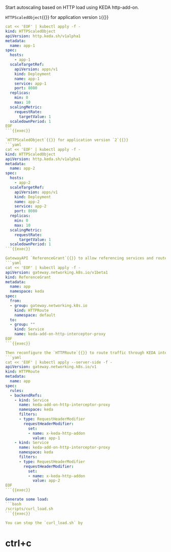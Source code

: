 Start autoscaling based on HTTP load using KEDA http-add-on.

`HTTPScaledObject`{{}} for application version `1`{{}}
```yaml
cat << 'EOF' | kubectl apply -f -
kind: HTTPScaledObject
apiVersion: http.keda.sh/v1alpha1
metadata:
  name: app-1
spec:
  hosts:
    - app-1
  scaleTargetRef:
    apiVersion: apps/v1
    kind: Deployment
    name: app-1
    service: app-1
    port: 8080
  replicas:
    min: 0
    max: 10
  scalingMetric:
    requestRate:
      targetValue: 1
  scaledownPeriod: 1
EOF
```{{exec}}

`HTTPScaledObject`{{}} for application version `2`{{}}
```yaml
cat << 'EOF' | kubectl apply -f -
kind: HTTPScaledObject
apiVersion: http.keda.sh/v1alpha1
metadata:
  name: app-2
spec:
  hosts:
    - app-2
  scaleTargetRef:
    apiVersion: apps/v1
    kind: Deployment
    name: app-2
    service: app-2
    port: 8080
  replicas:
    min: 0
    max: 10
  scalingMetric:
    requestRate:
      targetValue: 1
  scaledownPeriod: 1
```{{exec}}

GatewayAPI `ReferenceGrant`{{}} to allow referencing services and routes in a different `Namespace`{{}}
```yaml
cat << 'EOF' | kubectl apply -f -
apiVersion: gateway.networking.k8s.io/v1beta1
kind: ReferenceGrant
metadata:
  name: app
  namespace: keda
spec:
  from:
  - group: gateway.networking.k8s.io
    kind: HTTPRoute
    namespace: default
  to:
  - group: ""
    kind: Service
    name: keda-add-on-http-interceptor-proxy
EOF
```{{exec}}

Then reconfigure the `HTTPRoute`{{}} to route traffic through KEDA interceptor
```yaml
cat << 'EOF' | kubectl apply --server-side -f -
apiVersion: gateway.networking.k8s.io/v1
kind: HTTPRoute
metadata:
  name: app
spec:
  rules:
  - backendRefs:
    - kind: Service
      name: keda-add-on-http-interceptor-proxy 
      namespace: keda
      filters: 
      - type: RequestHeaderModifier
        requestHeaderModifier:
          set:
          - name: x-keda-http-addon
            value: app-1
    - kind: Service
      name: keda-add-on-http-interceptor-proxy 
      namespace: keda
      filters: 
      - type: RequestHeaderModifier
        requestHeaderModifier:
          set:
          - name: x-keda-http-addon
            value: app-2
EOF
```{{exec}}

Generate some load:
```bash
/scripts/curl_load.sh
```{{exec}}

You can stop the `curl_load.sh` by
```
# ctrl+c
```{{exec interrupt}}
